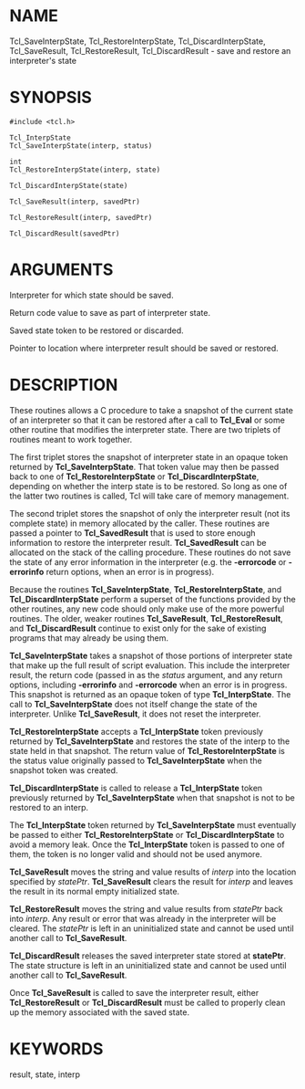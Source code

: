 # NAME

Tcl_SaveInterpState, Tcl_RestoreInterpState, Tcl_DiscardInterpState,
Tcl_SaveResult, Tcl_RestoreResult, Tcl_DiscardResult - save and restore
an interpreter\'s state

# SYNOPSIS

    #include <tcl.h>

    Tcl_InterpState
    Tcl_SaveInterpState(interp, status)

    int
    Tcl_RestoreInterpState(interp, state)

    Tcl_DiscardInterpState(state)

    Tcl_SaveResult(interp, savedPtr)

    Tcl_RestoreResult(interp, savedPtr)

    Tcl_DiscardResult(savedPtr)

# ARGUMENTS

Interpreter for which state should be saved.

Return code value to save as part of interpreter state.

Saved state token to be restored or discarded.

Pointer to location where interpreter result should be saved or
restored.

# DESCRIPTION

These routines allows a C procedure to take a snapshot of the current
state of an interpreter so that it can be restored after a call to
**Tcl_Eval** or some other routine that modifies the interpreter state.
There are two triplets of routines meant to work together.

The first triplet stores the snapshot of interpreter state in an opaque
token returned by **Tcl_SaveInterpState**. That token value may then be
passed back to one of **Tcl_RestoreInterpState** or
**Tcl_DiscardInterpState**, depending on whether the interp state is to
be restored. So long as one of the latter two routines is called, Tcl
will take care of memory management.

The second triplet stores the snapshot of only the interpreter result
(not its complete state) in memory allocated by the caller. These
routines are passed a pointer to **Tcl_SavedResult** that is used to
store enough information to restore the interpreter result.
**Tcl_SavedResult** can be allocated on the stack of the calling
procedure. These routines do not save the state of any error information
in the interpreter (e.g. the **-errorcode** or **-errorinfo** return
options, when an error is in progress).

Because the routines **Tcl_SaveInterpState**,
**Tcl_RestoreInterpState**, and **Tcl_DiscardInterpState** perform a
superset of the functions provided by the other routines, any new code
should only make use of the more powerful routines. The older, weaker
routines **Tcl_SaveResult**, **Tcl_RestoreResult**, and
**Tcl_DiscardResult** continue to exist only for the sake of existing
programs that may already be using them.

**Tcl_SaveInterpState** takes a snapshot of those portions of
interpreter state that make up the full result of script evaluation.
This include the interpreter result, the return code (passed in as the
*status* argument, and any return options, including **-errorinfo** and
**-errorcode** when an error is in progress. This snapshot is returned
as an opaque token of type **Tcl_InterpState**. The call to
**Tcl_SaveInterpState** does not itself change the state of the
interpreter. Unlike **Tcl_SaveResult**, it does not reset the
interpreter.

**Tcl_RestoreInterpState** accepts a **Tcl_InterpState** token
previously returned by **Tcl_SaveInterpState** and restores the state of
the interp to the state held in that snapshot. The return value of
**Tcl_RestoreInterpState** is the status value originally passed to
**Tcl_SaveInterpState** when the snapshot token was created.

**Tcl_DiscardInterpState** is called to release a **Tcl_InterpState**
token previously returned by **Tcl_SaveInterpState** when that snapshot
is not to be restored to an interp.

The **Tcl_InterpState** token returned by **Tcl_SaveInterpState** must
eventually be passed to either **Tcl_RestoreInterpState** or
**Tcl_DiscardInterpState** to avoid a memory leak. Once the
**Tcl_InterpState** token is passed to one of them, the token is no
longer valid and should not be used anymore.

**Tcl_SaveResult** moves the string and value results of *interp* into
the location specified by *statePtr*. **Tcl_SaveResult** clears the
result for *interp* and leaves the result in its normal empty
initialized state.

**Tcl_RestoreResult** moves the string and value results from *statePtr*
back into *interp*. Any result or error that was already in the
interpreter will be cleared. The *statePtr* is left in an uninitialized
state and cannot be used until another call to **Tcl_SaveResult**.

**Tcl_DiscardResult** releases the saved interpreter state stored at
**statePtr**. The state structure is left in an uninitialized state and
cannot be used until another call to **Tcl_SaveResult**.

Once **Tcl_SaveResult** is called to save the interpreter result, either
**Tcl_RestoreResult** or **Tcl_DiscardResult** must be called to
properly clean up the memory associated with the saved state.

# KEYWORDS

result, state, interp
